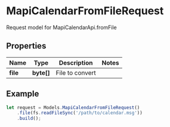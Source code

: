 # MapiCalendarFromFileRequest

Request model for MapiCalendarApi.fromFile

## Properties

Name | Type | Description | Notes
---- | ---- | ----------- | -----
**file** | **byte[]**| File to convert |

## Example
```typescript
let request = Models.MapiCalendarFromFileRequest()
    .file(fs.readFileSync('/path/to/calendar.msg'))
    .build();
```
